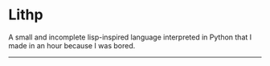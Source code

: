 # Lithp
A small and incomplete lisp-inspired language interpreted in Python that I made in an hour because I was bored.


---



